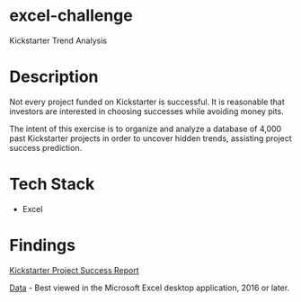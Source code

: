 # excel-challenge
Kickstarter Trend Analysis

# Description
Not every project funded on Kickstarter is successful.  It is reasonable that investors are interested in choosing successes while avoiding money pits.

The intent of this exercise is to organize and analyze a database of 4,000 past Kickstarter projects in order to uncover hidden trends, assisting project success prediction.

# Tech Stack
* Excel

# Findings
[Kickstarter Project Success Report](https://drive.google.com/file/d/10rIwu0N2_Gr-rSQ-LP0vJfztf82tb4Yp/view?usp=sharing)

[Data](https://github.com/kirpatrick/excel-challenge/blob/master/data/StarterBook-analysis-11262019%20.xlsx) - Best viewed in the Microsoft Excel desktop application, 2016 or later.
